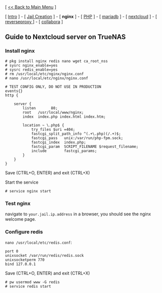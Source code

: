 [ [<< Back to Main Menu](https://github.com/seth586/guides/blob/master/README.md) ]

[ [Intro](README.md) ] - [ [Jail Creation](1_jail.md) ]  - [ **nginx** ] - [ [PHP](3_php.md) ] - [ [mariadb](2_mariadb.md) ] - [ [nextcloud](5_nextcloud.md) ] - [ [reverseproxy ](6_reverseproxy.md)] - [ [collabora](7_collabora.md) ]

## Guide to Nextcloud server on TrueNAS

### Install nginx
```
# pkg install nginx redis nano wget ca_root_nss
# sysrc nginx_enable=yes
# sysrc redis_enable=yes
# rm /usr/local/etc/nginx/nginx.conf
# nano /usr/local/etc/nginx/nginx.conf
```

```
# TEST CONFIG ONLY, DO NOT USE IN PRODUCTION
events{}
http {

    server {
        listen       80;
        root   /usr/local/www/nginx;
        index  index.php index.html index.htm;

        location ~ \.php$ {
            try_files $uri =404;
            fastcgi_split_path_info ^(.+\.php)(/.+)$;
            fastcgi_pass   unix:/var/run/php-fpm.sock;
            fastcgi_index  index.php;
            fastcgi_param  SCRIPT_FILENAME $request_filename;
            include        fastcgi_params;
        }
    }
}

```
Save (CTRL+O, ENTER) and exit (CTRL+X)

Start the service
```
# service nginx start
```

### Test nginx
navigate to `your.jail.ip.address` in a browser, you should see the nginx welcome page.

### Configure redis
`nano /usr/local/etc/redis.conf`:
```
port 0
unixsocket /var/run/redis/redis.sock
unixsocketperm 770
bind 127.0.0.1
```
Save (CTRL+O, ENTER) and exit (CTRL+X)
```
# pw usermod www -G redis
# service redis start
```

